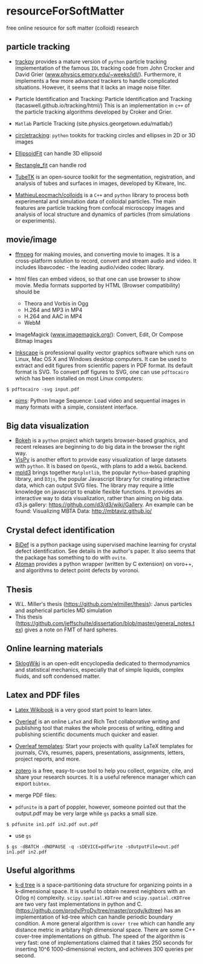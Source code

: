 # resourceForSoftMatter

free online resource for soft matter (colloid) research

## particle tracking
* [trackpy](https://github.com/ronojoy/trackpy)
provides a mature version of `python` particle tracking implementation of the famous `IDL` tracking code from John Crocker and David Grier (www.physics.emory.edu/~weeks/idl/). Furthermore, it implements a few more advanced trackers to handle complicated situations. However, it seems that it lacks an image noise filter.
* Particle Identification and Tracking: Particle Identification and Tracking (tacaswell.github.io/tracking/html/)
This is an implementation in `c++` of the particle tracking algorithms developed by Croker and Grier.

* `Matlab` Particle Tracking (site.physics.georgetown.edu/matlab/)

* [circletracking](https://github.com/caspervdw/circletracking): `python` tookits for tracking circles and ellipses in 2D or 3D images

* [EllipsoidFit](https://github.com/harukihirasawa/EllipsoidFit) can handle 3D ellipsoid

* [Rectangle_fit](https://github.com/harukihirasawa/Rectangle_fit) can handle rod

* [TubeTK](https://github.com/KitwareMedical/TubeTK) is an open-source toolkit for the segmentation, registration, and analysis of tubes and surfaces in images, developed by Kitware, Inc.

* [MathieuLeocmach/colloids](https://github.com/MathieuLeocmach/colloids) is a `C++` and `python` library to process both experimental and simulation data of colloidal particles. The main features are particle tracking from confocal microscopy images and analysis of local structure and dynamics of particles (from simulations or experiments).

## movie/image
* [ffmpeg](https://ffmpeg.org/) for making movies, and converting movie to images. It is a cross-platform solution to record, convert and stream audio and video. It includes libavcodec - the leading audio/video codec library.

* html files can embed videos, so that one can use browser to show movie. Media formats supported by HTML (Browser compatibility) should be
  * Theora and Vorbis in Ogg
  * H.264 and MP3 in MP4
  * H.264 and AAC in MP4
  * WebM

* ImageMagick (www.imagemagick.org/): Convert, Edit, Or Compose Bitmap Images

* [Inkscape](https://www.inkscape.org/) is professional quality vector graphics software which runs on Linux, Mac OS X and Windows desktop computers. It can be used to extract and edit figures from scientific papers in PDF format. Its default format is SVG. To convert pdf figures to SVG, one can use `pdftocairo` which has been installed on most Linux computers:
 ```
$ pdftocairo -svg input.pdf
 ```
* [pims](https://github.com/soft-matter/pims): Python Image Sequence: Load video and sequential images in many formats with a simple, consistent interface.

## Big data visualization
* [Bokeh](https://github.com/bokeh/bokeh) is a `python` project which targets browser-based graphics, and recent releases are beginning to do big data in the browser the right way. 
* [VisPy](https://github.com/vispy/vispy) is another effort to provide easy visualization of large datasets with `python`. It is based on `OpenGL`, with plans to add a `WebGL` backend.
* [mpld3](https://github.com/mpld3/mpld3) brings together `Matplotlib`, the popular `Python`-based graphing library, and `D3js`, the popular Javascript library for creating interactive data,  which can output SVG files. The library may require a little knowledge on javascript to enable flexible functions. It provides an interactive way to data visualization, rather than aiming on big data. d3.js gallery: https://github.com/d3/d3/wiki/Gallery. An example can be found: Visualizing MBTA Data: http://mbtaviz.github.io/

## Crystal defect identification
* [BiDef](https://github.com/mskarlin/BiDef]) is a python package using supervised machine learning for crystal defect identification. See details in the author's paper. It also seems that the package has something to do with `ovito`.
* [Atoman](https://github.com/chrisdjscott/Atoman) provides a python wrapper (written by C extension) on voro++, and algorithms to detect point defects by voronoi.

## Thesis
* W.L. Miller's thesis (https://github.com/wlmiller/thesis): Janus particles and aspherical particles MD simulation
* This thesis (https://github.com/jeffschulte/dissertation/blob/master/general_notes.tex) gives a note on FMT of hard spheres.

## Online learning materials
* [SklogWiki](http://www.sklogwiki.org/SklogWiki/index.php/Main_Page) is an open-edit encyclopedia dedicated to thermodynamics and statistical mechanics, especially that of simple liquids, complex fluids, and soft condensed matter.

## Latex and PDF files
* [Latex Wikibook](https://en.wikibooks.org/wiki/LaTeX) is a very good start point to learn latex.

* [Overleaf](https://www.overleaf.com/) is an online `LaTeX` and Rich Text collaborative writing and publishing tool that makes the whole process of writing, editing and publishing scientific documents much quicker and easier. 

* [Overleaf templates](https://www.overleaf.com/latex/templates/): Start your projects with quality LaTeX templates for journals, CVs, resumes, papers, presentations, assignments, letters, project reports, and more. 

* [zotero](https://github.com/zotero/zotero) is a free, easy-to-use tool to help you collect, organize, cite, and share your research sources. It is a useful reference manager which can export `bibtex`.

* merge PDF files:
 * `pdfunite` is a part of poppler, however, someone pointed out that the output.pdf may be very large while `gs` packs a small size.
 ```
$ pdfunite in1.pdf in2.pdf out.pdf
 ```
 * use `gs`
 ```
$ gs -dBATCH -dNOPAUSE -q -sDEVICE=pdfwrite -sOutputFile=out.pdf in1.pdf in2.pdf
 ```

## Useful algorithms
* [k-d tree](https://en.wikipedia.org/wiki/K-d_tree) is a space-partitioning data structure for organizing points in a k-dimensional space. It is useful to obtain nearest neighbors with an O(log n) complexity. `scipy.spatial.KDTree` and `scipy.spatial.cKDTree` are two very fast implementations in python and C. (https://github.com/prody/ProDy/tree/master/prody/kdtree) has an implementation of kd-tree which can handle periodic boundary condition. A more general algorithm is `cover tree` which can handle any distance metric in arbitary high dimensional space. There are some C++ cover-tree implementations on github. The speed of the algorithm is very fast: one of implementations claimed that it takes 250 seconds for inserting 10^6 1000-dimensional vectors, and achieves 300 queries per second.
